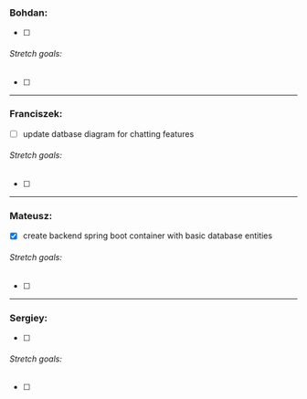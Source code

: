 ### Bohdan:
- [ ]

###### Stretch goals:
- [ ]

----------------------------------
### Franciszek:
- [ ] update datbase diagram for chatting features

###### Stretch goals:
- [ ]

----------------------------------
### Mateusz:
- [x] create backend spring boot container with basic database entities

###### Stretch goals:
- [ ]

----------------------------------
### Sergiey:
- [ ]

###### Stretch goals:
- [ ]
